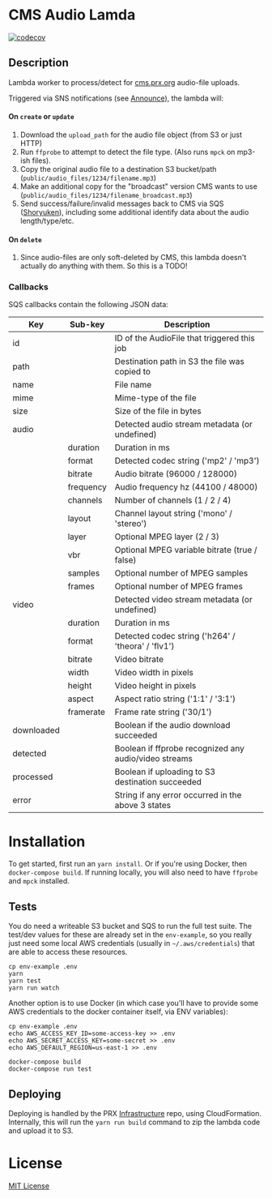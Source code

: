 # CMS Audio Lamda

[![codecov](https://codecov.io/gh/PRX/cms-audio-lambda/branch/master/graph/badge.svg)](https://codecov.io/gh/PRX/cms-audio-lambda)

## Description

Lambda worker to process/detect for [cms.prx.org](https://github.com/PRX/cms.prx.org) audio-file uploads.

Triggered via SNS notifications (see [Announce](https://github.com/PRX/announce)), the lambda will:

#### On `create` or `update`

1. Download the `upload_path` for the audio file object (from S3 or just HTTP)
2. Run `ffprobe` to attempt to detect the file type. (Also runs `mpck` on mp3-ish files).
3. Copy the original audio file to a destination S3 bucket/path (`public/audio_files/1234/filename.mp3`)
4. Make an additional copy for the "broadcast" version CMS wants to use (`public/audio_files/1234/filename_broadcast.mp3`)
5. Send success/failure/invalid messages back to CMS via SQS ([Shoryuken](https://github.com/phstc/shoryuken)), including some additional identify data about the audio length/type/etc.

#### On `delete`

1. Since audio-files are only soft-deleted by CMS, this lambda doesn't actually
   do anything with them.  So this is a TODO!

### Callbacks

SQS callbacks contain the following JSON data:

| Key  | Sub-key    | Description |
| ---- | ---------- | ----------- |
| id   |            | ID of the AudioFile that triggered this job
| path |            | Destination path in S3 the file was copied to
| name |            | File name
| mime |            | Mime-type of the file
| size |            | Size of the file in bytes
| audio |           | Detected audio stream metadata (or undefined)
|       | duration  | Duration in ms
|       | format    | Detected codec string ('mp2' / 'mp3')
|       | bitrate   | Audio bitrate (96000 / 128000)
|       | frequency | Audio frequency hz (44100 / 48000)
|       | channels  | Number of channels (1 / 2 / 4)
|       | layout    | Channel layout string ('mono' / 'stereo')
|       | layer     | Optional MPEG layer (2 / 3)
|       | vbr       | Optional MPEG variable bitrate (true / false)
|       | samples   | Optional number of MPEG samples
|       | frames    | Optional number of MPEG frames
| video |           | Detected video stream metadata (or undefined)
|       | duration  | Duration in ms
|       | format    | Detected codec string ('h264' / 'theora' / 'flv1')
|       | bitrate   | Video bitrate
|       | width     | Video width in pixels
|       | height    | Video height in pixels
|       | aspect    | Aspect ratio string ('1:1' / '3:1')
|       | framerate | Frame rate string ('30/1')
| downloaded |      | Boolean if the audio download succeeded
| detected   |      | Boolean if ffprobe recognized any audio/video streams
| processed  |      | Boolean if uploading to S3 destination succeeded
| error      |      | String if any error occurred in the above 3 states

# Installation

To get started, first run an `yarn install`.  Or if you're using Docker, then
`docker-compose build`.  If running locally, you will also need to have
`ffprobe` and `mpck` installed.

## Tests

You do need a writeable S3 bucket and SQS to run the full test suite. The test/dev
values for these are already set in the `env-example`, so you really just need
some local AWS credentials (usually in `~/.aws/credentials`) that are able to
access these resources.

```
cp env-example .env
yarn
yarn test
yarn run watch
```

Another option is to use Docker (in which case you'll have to provide some AWS
credentials to the docker container itself, via ENV variables):

```
cp env-example .env
echo AWS_ACCESS_KEY_ID=some-access-key >> .env
echo AWS_SECRET_ACCESS_KEY=some-secret >> .env
echo AWS_DEFAULT_REGION=us-east-1 >> .env

docker-compose build
docker-compose run test
```

## Deploying

Deploying is handled by the PRX [Infrastructure](https://github.com/PRX/Infrastructure) repo,
using CloudFormation.  Internally, this will run the `yarn run build` command to
zip the lambda code and upload it to S3.

# License

[MIT License](http://opensource.org/licenses/MIT)
